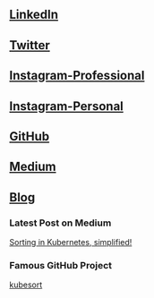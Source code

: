 ## [LinkedIn](https://www.linkedin.com/in/aathith-rajendran/)
## [Twitter](https://twitter.com/devops__guy)
## [Instagram-Professional](instagram.com/devops__guy)
## [Instagram-Personal](instagram.com/aathith_alfa)
## [GitHub](https://github.com/aathith)
## [Medium](https://medium.com/@aathith2)
## [Blog](aathith.github.io/beta__me)

### Latest Post on Medium
[Sorting in Kubernetes, simplified!](https://medium.com/@aathith2/sorting-in-kubernetes-simplified-19e39d74bf12?source=friends_link&sk=3852cf5f3458d3630578672839178de9)

### Famous GitHub Project
[kubesort](https://github.com/AATHITH/kubesort)
